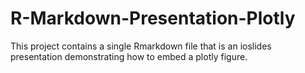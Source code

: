# R-Markdown-Presentation-Plotly
This project contains a single Rmarkdown file that is an ioslides presentation demonstrating how to embed a plotly figure.

